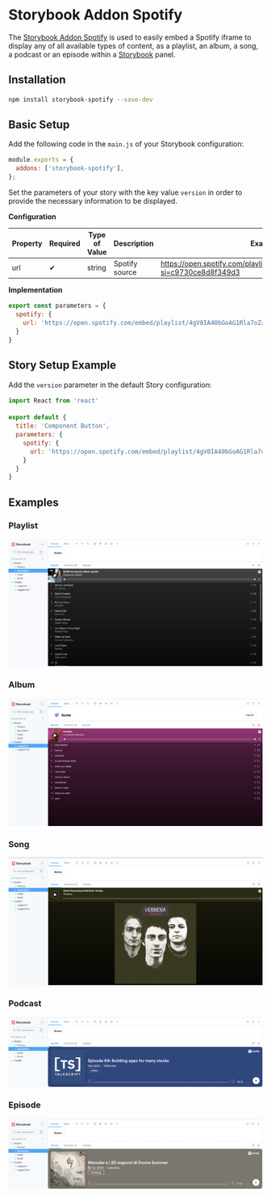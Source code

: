 # Storybook Addon Spotify

The [Storybook Addon Spotify](https://storybook.js.org/addons/storybook-spotify/) is used to easily embed a Spotify iframe to display any of all available types of content, as a playlist, an album, a song, a podcast or an episode within a [Storybook](https://storybook.js.org) panel.
## Installation

```sh
npm install storybook-spotify --save-dev
```

## Basic Setup

Add the following code in the `main.js` of your Storybook configuration:

```js
module.exports = {
  addons: ['storybook-spotify'],
};
```

Set the parameters of your story with the key value `version` in order to provide the necessary information to be displayed.

**Configuration**

| Property | Required | Type of Value | Description | Example |
|---|---|---|---|---|
| url | ✔ | string | Spotify source | https://open.spotify.com/playlist/4gV0IA40bGoAG1Rla7oZzQ?si=c9730ce8d8f349d3 |

**Implementation**

```js
export const parameters = {
  spotify: {
    url: 'https://open.spotify.com/embed/playlist/4gV0IA40bGoAG1Rla7oZzQ?si=c9730ce8d8f349d3'
  }
}
```

## Story Setup Example

Add the `version` parameter in the default Story configuration:

```js
import React from 'react'

export default {
  title: 'Component Button',
  parameters: {
    spotify: {
      url: 'https://open.spotify.com/embed/playlist/4gV0IA40bGoAG1Rla7oZzQ?si=c9730ce8d8f349d3'
    }
  }
}
```

## Examples

### Playlist

![](images/playlist.png)

### Album

![](images/album.png)

### Song

![](images/track.png)

### Podcast

![](images/podcast-show.png)

### Episode

![](images/episode.png)
